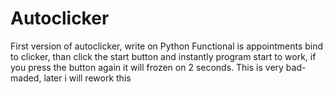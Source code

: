 # Autoclicker
First version of autoclicker, write on Python
Functional is appointments bind to clicker, than click the start button and instantly program start to work, if you press the button again it will frozen on 2 seconds. This is very bad-maded, later i will rework this
